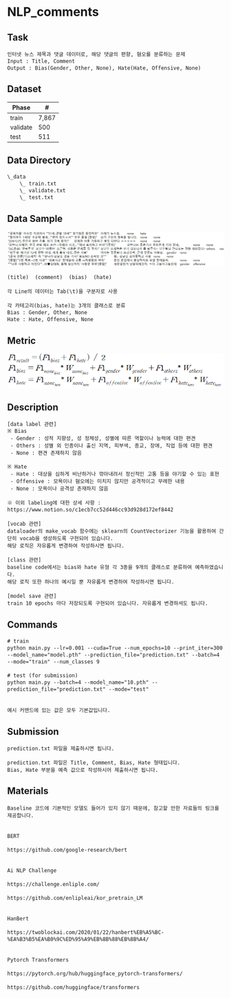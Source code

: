 # NLP_comments

## Task
```
인터넷 뉴스 제목과 댓글 데이터로, 해당 댓글의 편향, 혐오를 분류하는 문제
Input : Title, Comment
Output : Bias(Gender, Other, None), Hate(Hate, Offensive, None)
```

## Dataset
| Phase | # |
| - | - |
| train | 7,867 |
| validate | 500 |
| test | 511 |

## Data Directory
```
\_data
    \_ train.txt
    \_ validate.txt
    \_ test.txt
```


## Data Sample
<img width=800 src="Sample_Comments.PNG"/>

```
(title)  (comment)  (bias)  (hate) 

각 Line의 데이터는 Tab(\t)을 구분자로 사용

각 카테고리(bias, hate)는 3개의 클래스로 분류
Bias : Gender, Other, None
Hate : Hate, Offensive, None
```

## Metric
<img width=600 src="metric.png"/>

## Description
```
[data label 관련]
※ Bias
 - Gender : 성적 지향성, 성 정체성, 성별에 따른 역할이나 능력에 대한 편견
 - Others : 성별 외 인종이나 출신 지역, 피부색, 종교, 장애, 직업 등에 대한 편견
 - None : 편견 존재하지 않음
 
※ Hate
 - Hate : 대상을 심하게 비난하거나 깎아내려서 정신적인 고통 등을 야기할 수 있는 표현
 - Offensive : 모욕이나 혐오에는 미치지 않지만 공격적이고 무례한 내용
 - None : 모욕이나 공격성 존재하지 않음
 
※ 이외 labeling에 대한 상세 사항 : https://www.notion.so/c1ecb7cc52d446cc93d928d172ef8442

[vocab 관련]
dataloader의 make_vocab 함수에는 sklearn의 CountVectorizer 기능을 활용하여 간단히 vocab을 생성하도록 구현되어 있습니다.
해당 로직은 자유롭게 변경하여 작성하시면 됩니다.

[class 관련]
baseline code에서는 bias와 hate 유형 각 3종을 9개의 클래스로 분류하여 예측하였습니다.
해당 로직 또한 하나의 예시일 뿐 자유롭게 변경하여 작성하시면 됩니다.

[model save 관련]
train 10 epochs 마다 저장되도록 구현되어 있습니다. 자유롭게 변경하셔도 됩니다.
```


## Commands
```
# train
python main.py --lr=0.001 --cuda=True --num_epochs=10 --print_iter=300 --model_name="model.pth" --prediction_file="prediction.txt" --batch=4 --mode="train" --num_classes 9

# test (for submission)
python main.py --batch=4 --model_name="10.pth" --prediction_file="prediction.txt" --mode="test" 


예시 커맨드에 있는 값은 모두 기본값입니다.
```

## Submission
```
prediction.txt 파일을 제출하시면 됩니다.

prediction.txt 파일은 Title, Comment, Bias, Hate 형태입니다.
Bias, Hate 부분을 예측 값으로 작성하시어 제출하시면 됩니다.
```

## Materials
```
Baseline 코드에 기본적인 모델도 들어가 있지 않기 때문에, 참고할 만한 자료들의 링크를 제공합니다.


BERT

https://github.com/google-research/bert


Ai NLP Challenge

https://challenge.enliple.com/

https://github.com/enlipleai/kor_pretrain_LM


HanBert

https://twoblockai.com/2020/01/22/hanbert%EB%A5%BC-%EA%B3%B5%EA%B0%9C%ED%95%A9%EB%8B%88%EB%8B%A4/


Pytorch Transformers

https://pytorch.org/hub/huggingface_pytorch-transformers/

https://github.com/huggingface/transformers
```

